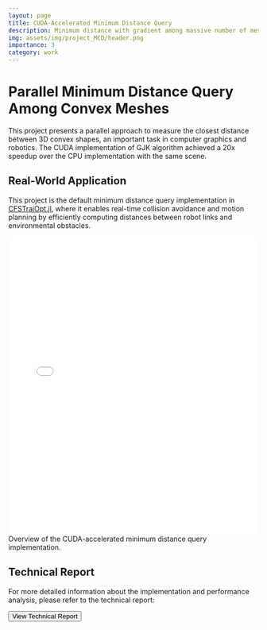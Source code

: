 ```yaml
---
layout: page
title: CUDA-Accelerated Minimum Distance Query
description: Minimum distance with gradient among massive number of meshes using CUDA
img: assets/img/project_MCD/header.png
importance: 3
category: work
---
```


# Parallel Minimum Distance Query Among Convex Meshes

This project presents a parallel approach to measure the closest distance between 3D convex shapes, an important task in computer graphics and robotics. The CUDA implementation of GJK algorithm achieved a 20x speedup over the CPU implementation with the same scene.

## Real-World Application

This project is the default minimum distance query implementation in [CFSTrajOpt.jl](https://github.com/bobobobosu/CFSTrajOpt.jl/blob/master/mcd/mcd.cu), where it enables real-time collision avoidance and motion planning by efficiently computing distances between robot links and environmental obstacles.



<div class="row mt-3">
    <div class="col-sm mt-3 mt-md-0">
        <iframe src="{{ site.baseurl }}/assets/pdf/min-dist-cuda/poster.pdf" width="100%" height="600" frameborder="0" allowfullscreen></iframe>
    </div>
</div>
<div class="caption">
    Overview of the CUDA-accelerated minimum distance query implementation.
</div>


## Technical Report

For more detailed information about the implementation and performance analysis, please refer to the technical report:

<div class="row justify-content-sm-center">
    <div class="col-sm-8 mt-3 mt-md-0">
        <a href="{{ '/assets/pdf/min-dist-cuda/report.pdf' | relative_url }}" target="_blank">
            <button class="btn btn-primary">View Technical Report</button>
        </a>
    </div>
</div>
